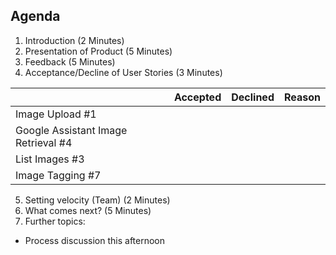 ## Agenda

1. Introduction (2 Minutes)
2. Presentation of Product (5 Minutes)
3. Feedback (5 Minutes)
4. Acceptance/Decline of User Stories (3 Minutes)

|                  | Accepted | Declined | Reason
|------------------|----------|----------|--------
| Image Upload #1  |          |         | 
| Google Assistant Image Retrieval #4 |          |         | 
| List Images #3   |          |         | 
| Image Tagging #7   |          |         |
5. Setting velocity (Team) (2 Minutes)
6. What comes next? (5 Minutes)
7. Further topics:  
* Process discussion this afternoon